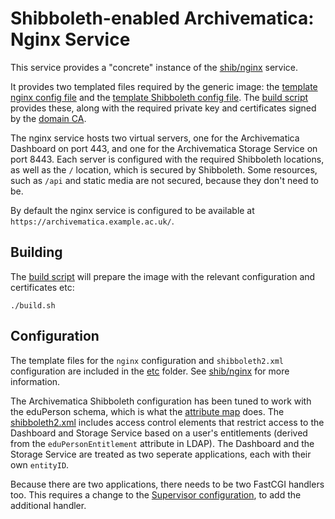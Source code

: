 Shibboleth-enabled Archivematica: Nginx Service
================================================

This service provides a "concrete" instance of the [shib/nginx](../shib/nginx) service.

It provides two templated files required by the generic image: the [template nginx config file](etc/nginx/conf.d/example.conf.tpl) and the [template Shibboleth config file](etc/shibboleth/shibboleth2.xml.tpl). The [build script](build.sh) provides these, along with the required private key and certificates signed by the [domain CA](../shib/ca).

The nginx service hosts two virtual servers, one for the Archivematica Dashboard on port 443, and one for the Archivematica Storage Service on port 8443. Each server is configured with the required Shibboleth locations, as well as the `/` location, which is secured by Shibboleth. Some resources, such as `/api` and static media are not secured, because they don't need to be.

By default the nginx service is configured to be available at `https://archivematica.example.ac.uk/`.

Building
---------

The [build script](build.sh) will prepare the image with the relevant configuration and certificates etc:

	./build.sh

Configuration
--------------

The template files for the `nginx` configuration and `shibboleth2.xml` configuration are included in the [etc](etc) folder. See [shib/nginx](../../shib/nginx) for more information.

The Archivematica Shibboleth configuration has been tuned to work with the eduPerson schema, which is what the [attribute map](etc/shibboleth/attribute-map.xml) does. The [shibboleth2.xml](etc/shibboleth/shibboleth2.xml.tpl) includes access control elements that restrict access to the Dashboard and Storage Service based on a user's entitlements (derived from the `eduPersonEntitlement` attribute in LDAP). The Dashboard and the Storage Service are treated as two seperate applications, each with their own `entityID`.

Because there are two applications, there needs to be two FastCGI handlers too. This requires a change to the [Supervisor configuration](etc/supervisor/conf.d/shibboleth.conf), to add the additional handler.
